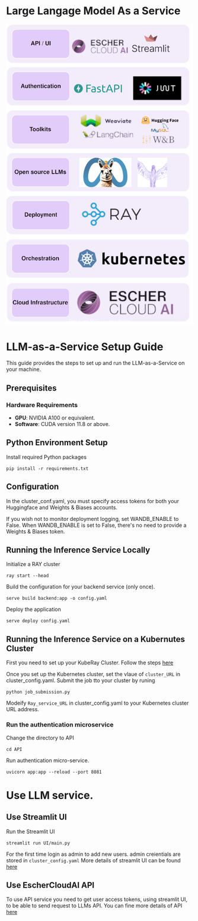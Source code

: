 
# Large Langage Model As a Service


<p align="center">
  <img src="Diagram.svg" >
</p>

# LLM-as-a-Service Setup Guide

This guide provides the steps to set up and run the LLM-as-a-Service on your machine.

## Prerequisites

### Hardware Requirements
- **GPU**: NVIDIA A100 or equivalent.
- **Software**: CUDA version 11.8 or above.

## Python Environment Setup

Install required Python packages
```
pip install -r requirements.txt
```
## Configuration

In the cluster_conf.yaml, you must specify access tokens for both your Huggingface and Weights & Biases accounts.

If you wish not to monitor deployment logging, set WANDB_ENABLE to False.
When WANDB_ENABLE is set to False, there's no need to provide a Weights & Biases token.

## Running the Inference Service Locally 
Initialize a RAY cluster
```
ray start --head
```
Build the configuration for your backend service (only once).
```
serve build backend:app -o config.yaml
```
Deploy the application
```
serve deploy config.yaml
```

## Running the Inference Service on a Kubernutes Cluster

First you need to set up your KubeRay Cluster. Follow the steps [here](https://docs.ray.io/en/latest/cluster/kubernetes/getting-started/raycluster-quick-start.html#kuberay-raycluster-quickstart)

Once you set up the Kubernetes cluster, set the vlaue of `cluster_URL` in cluster_config.yaml.
Submit the job tto your cluster by runing 
```
python job_submission.py
```
Modeify `Ray_service_URL` in cluster_config.yaml to your Kubernetes cluster URL address. 

### Run the authentication microservice
Change the directory to API
```
cd API
```
Run authentication micro-service. 
```
uvicorn app:app --reload --port 8081
```

# Use LLM service. 

## Use Streamlit UI

Run the Streamlit UI 

```
streamlit run UI/main.py
```
For the first time login as admin to add new users.
admin creientials are stored in ```cluster_config.yaml```
More details of streamlit UI can be found [here](UI/README.md)

## Use EscherCloudAI API
To use API service you need to get user access tokens, using streamlit UI, to be able to send request to LLMs API.
You can fine more details of API [here](eschercloud/README.md)